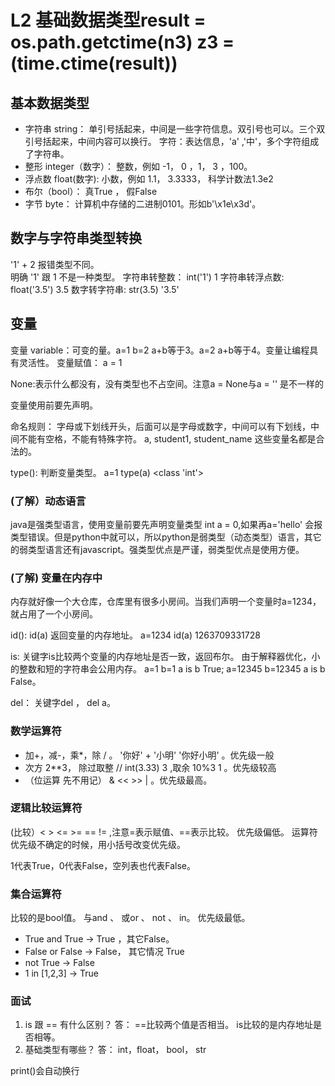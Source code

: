 L2 基础数据类型result = os.path.getctime(n3)
            z3 = (time.ctime(result))
===
## 基本数据类型
- 字符串 string： 单引号括起来，中间是一些字符信息。双引号也可以。三个双引号括起来，中间内容可以换行。
字符：表达信息，'a' ,'中'，多个字符组成了字符串。
- 整形 integer（数字）： 整数，例如 -1， 0 ，1， 3 ，100。
- 浮点数 float(数字):  小数，例如 1.1，  3.3333， 科学计数法1.3e2
- 布尔（bool）： 真True  ， 假False
- 字节 byte： 计算机中存储的二进制0101。形如b'\x1e\x3d'。

## 数字与字符串类型转换
'1' + 2 报错类型不同。  
明确 '1'  跟 1 不是一种类型。
字符串转整数： int('1')   1
字符串转浮点数: float('3.5')   3.5
数字转字符串: str(3.5)   '3.5'

## 变量
变量 variable：可变的量。a=1 b=2  a+b等于3。a=2 a+b等于4。变量让编程具有灵活性。
变量赋值： a = 1

None:表示什么都没有，没有类型也不占空间。注意a = None与a = ''  是不一样的


变量使用前要先声明。

命名规则： 字母或下划线开头，后面可以是字母或数字，中间可以有下划线，中间不能有空格，不能有特殊字符。 a, student1, student_name 这些变量名都是合法的。

type(): 判断变量类型。 a=1 type(a)  <class 'int'>

### (了解）动态语言
java是强类型语言，使用变量前要先声明变量类型 int a = 0,如果再a='hello' 会报类型错误。但是python中就可以，所以python是弱类型（动态类型）语言，其它的弱类型语言还有javascript。强类型优点是严谨，弱类型优点是使用方便。

### (了解) 变量在内存中
内存就好像一个大仓库，仓库里有很多小房间。当我们声明一个变量时a=1234，就占用了一个小房间。

id(): id(a) 返回变量的内存地址。 a=1234  id(a) 1263709331728

is: 关键字is比较两个变量的内存地址是否一致，返回布尔。
由于解释器优化，小的整数和短的字符串会公用内存。
a=1 b=1   a is b True; a=12345 b=12345    a is b False。

del： 关键字del ， del a。

### 数学运算符
- 加+，减-，乘*，除 /  。 '你好' + '小明'   '你好小明'     。优先级一般
- 次方 2**3， 除过取整 //    int(3.33)  3 ,取余 10%3  1  。优先级较高
- （位运算 先不用记） &  <<  >> |   。优先级最高。

### 逻辑比较运算符
(比较）< > <= >=  ==  != ,注意=表示赋值、==表示比较。 优先级偏低。
运算符优先级不确定的时候，用小括号改变优先级。

1代表True，0代表False，空列表也代表False。






### 集合运算符
比较的是bool值。
与and 、 或or 、 not 、 in。    优先级最低。
- True and True → True  ，其它False。 
- False or False → False， 其它情况 True
- not True → False
- 1 in [1,2,3] → True






### 面试
1. is 跟 == 有什么区别？
答： ==比较两个值是否相当。 is比较的是内存地址是否相等。
2. 基础类型有哪些？
答： int，float， bool， str


print()会自动换行
